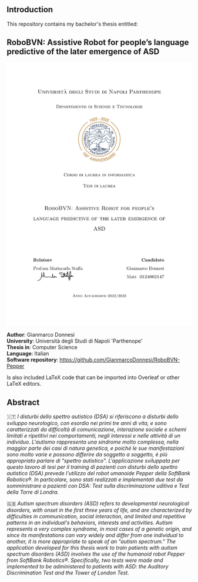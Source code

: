 ## **Introduction**

This repository contains my bachelor's thesis entitled:

## RoboBVN: Assistive Robot for people’s language predictive of the later emergence of ASD

![alt text](https://github.com/GianmarcoDonnesi/Bachelor-thesis-RoboBVN/blob/main/frontespizio.jpg?raw=true)

**Author**: Gianmarco Donnesi  
**University**: Università degli Studi di Napoli 'Parthenope'  
**Thesis in**: Computer Science  
**Language**: Italian  
**Software repository**: https://github.com/GianmarcoDonnesi/RoboBVN-Pepper

Is also included LaTeX code that can be imported into Overleaf or other LaTeX editors.

## Abstract
🇮🇹  *I disturbi dello spettro autistico (DSA) si riferiscono a disturbi dello sviluppo
neurologico, con esordio nei primi tre anni di vita, e sono caratterizzati da
difficoltà di comunicazione, interazione sociale e schemi limitati e ripetitivi nei comportamenti, negli interessi e nelle attività di un individuo. L'autismo
rappresenta una sindrome molto complessa, nella maggior parte dei casi di natura
genetica, e poiché le sue manifestazioni sono molto varie e possono differire
da soggetto a soggetto, è più appropriato parlare di "spettro autistico".
L'applicazione sviluppata per questo lavoro di tesi per il training di pazienti con disturbi dello spettro autistico (DSA) prevede l'utilizzo del robot umanoide Pepper della SoftBank Robotics®.
In particolare, sono stati realizzati e implementati due test da somministrare a pazienti con DSA: Test sulla discriminazione uditiva e Test della Torre di Londra.*

🇬🇧  *Autism spectrum disorders (ASD) refers to developmental neurological disorders, with onset in the first three years of life, and are characterized by
difficulties in communication, social interaction, and limited and repetitive patterns
in an individual's behaviors, interests and activities. Autism
represents a very complex syndrome, in most cases of a
genetic origin, and since its manifestations can vary widely and differ from one individual to another, it is more appropriate to speak of an "autism spectrum."
The application developed
for this thesis work to train patients with autism spectrum disorders (ASD) involves the use of the humanoid robot Pepper from SoftBank Robotics®.
Specifically, two tests were made and implemented to be administered to patients with ASD: the Auditory Discrimination Test and the Tower of London Test.*
